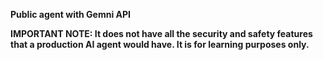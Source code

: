 **Public agent with Gemni API**

**IMPORTANT NOTE: It does not have all the security and safety features that a production AI agent would have. It is for learning purposes only.** 